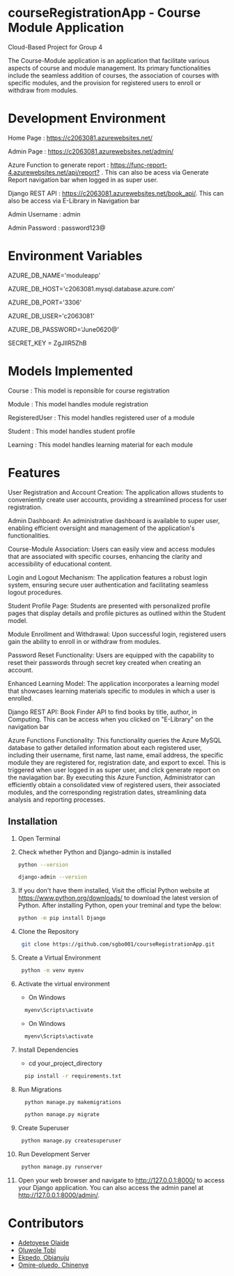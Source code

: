 # courseRegistrationApp - Course Module Application

Cloud-Based Project for Group 4

The Course-Module application is an application that facilitate various aspects of course and module management. Its primary functionalities include the seamless addition of courses, the association of courses with specific modules, and the provision for registered users to enroll or withdraw from modules.

# Development Environment

Home Page : <https://c2063081.azurewebsites.net/>

Admin Page : <https://c2063081.azurewebsites.net/admin/>

Azure Function to generate report : <https://func-report-4.azurewebsites.net/api/report?> . This can also be acess via Generate Report navigation bar when logged in as super user.

Django REST API : <https://c2063081.azurewebsites.net/book_api/>. This can also be access via E-Library in Navigation bar

Admin Username : admin

Admin Password : password123@

# Environment Variables

AZURE_DB_NAME='moduleapp'

AZURE_DB_HOST='c2063081.mysql.database.azure.com'

AZURE_DB_PORT='3306'

AZURE_DB_USER='c2063081'

AZURE_DB_PASSWORD='June0620@'

SECRET_KEY = ZgJIlR5ZhB


# Models Implemented 

Course : This model is reponsible for course registration

Module : This model handles module registration

RegisteredUser : This model handles registered user of a module

Student : This model handles student profile

Learning : This model handles learning material for each module


# Features

User Registration and Account Creation:
The application allows students to conveniently create user accounts, providing a streamlined process for user registration.

Admin Dashboard:
An administrative dashboard is available to super user, enabling efficient oversight and management of the application's functionalities.

Course-Module Association:
Users can easily view and access modules that are associated with specific courses, enhancing the clarity and accessibility of educational content.

Login and Logout Mechanism:
The application features a robust login system, ensuring secure user authentication and facilitating seamless logout procedures.

Student Profile Page:
Students are presented with personalized profile pages that display  details and profile pictures as outlined within the Student model.

Module Enrollment and Withdrawal:
Upon successful login, registered users gain the ability to enroll in or withdraw from modules.

Password Reset Functionality:
Users are equipped with the capability to reset their passwords through secret key created when creating an account.

Enhanced Learning Model:
The application incorporates a  learning model that showcases learning materials specific to modules in which a user is enrolled.

Django REST API: 
Book Finder API to find books by title, author, in Computing. This can be access when you clicked on "E-Library" on the navigation bar

Azure Functions Functionality: 
This functionality queries the Azure MySQL database to gather detailed information about each registered user, including their username, first name, last name, email address, the specific module they are registered for, registration date, and export to excel. This is triggered when user logged in as super user, and click generate report on the naviagation bar. By executing this Azure Function, Administrator can efficiently obtain a consolidated view of registered users, their associated modules, and the corresponding registration dates, streamlining data analysis and reporting processes.


## Installation

1. Open Terminal
2. Check whether Python and Django-admin is installed
    
     ```sh
     python --version
     ```
     ```sh
     django-admin --version
     ```
3. If you don't have them installed, Visit the official Python website at <https://www.python.org/downloads/> to download the latest version of Python. After installing Python, open your treminal and type the below:
     ```sh
     python -m pip install Django
     ```
4. Clone the Repository
    ```sh
     git clone https://github.com/sgbo001/courseRegistrationApp.git
     ```
5. Create a Virtual Environment
    ```sh
     python -m venv myenv
     ```
6. Activate the virtual environment
   - On Windows
   ```sh
     myenv\Scripts\activate
     ```
   - On Windows
   ```sh
     myenv\Scripts\activate
     ```
8. Install Dependencies
   - cd your_project_directory
   ```sh
     pip install -r requirements.txt
     ```
9. Run Migrations
   ```sh
     python manage.py makemigrations
     ```
   ```sh
     python manage.py migrate
     ```
10. Create Superuser
    ```sh
     python manage.py createsuperuser
     ```
11. Run Development Server
    ```sh
     python manage.py runserver
     ```
12. Open your web browser and navigate to http://127.0.0.1:8000/ to access your Django application. You can also access the admin panel at http://127.0.0.1:8000/admin/.

# Contributors

- [Adetoyese Olaide](https://github.com/sgbo001)
- [Oluwole Tobi](https://github.com/metobi1)
- [Ekpedo, Obianuju](https://github.com/Cyngith33)
- [Omire-oluedo, Chinenye](https://github.com/chinnyo)
